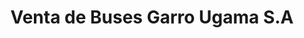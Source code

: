 ---
title: "Venta de Buses Garro Ugama S.A"
url: /pavones/venta-de-buses-garro-ugama-s-a/
shop: Autohaus
---